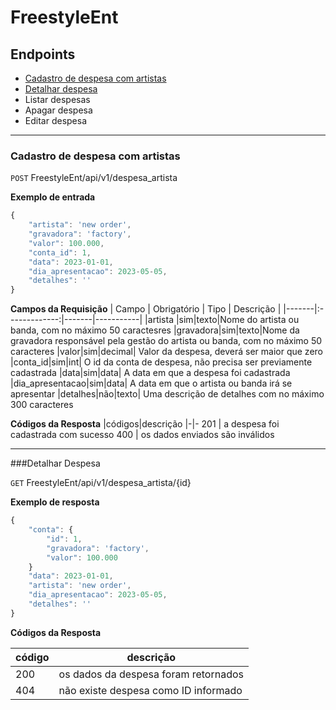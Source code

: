 # FreestyleEnt
## Endpoints

- [Cadastro de despesa com artistas](#cadastro-de-despesa-com-artistas)
- [Detalhar despesa](#detalhar-despesa)
- Listar despesas
- Apagar despesa
- Editar despesa

---

### Cadastro de despesa com artistas

`POST` FreestyleEnt/api/v1/despesa_artista

**Exemplo de entrada**

```js
{
    "artista": 'new order',
    "gravadora": 'factory',
    "valor": 100.000,
    "conta_id": 1,
    "data": 2023-01-01,
    "dia_apresentacao": 2023-05-05,
    "detalhes": ''
}
```

**Campos da Requisição**
| Campo | Obrigatório | Tipo  | Descrição |
|-------|:-------------:|-------|-----------|
|artista |sim|texto|Nome do artista ou banda, com no máximo 50 caractesres
|gravadora|sim|texto|Nome da gravadora responsável pela gestão do artista ou banda, com no máximo 50 caracteres
|valor|sim|decimal| Valor da despesa, deverá ser maior que zero
|conta_id|sim|int| O id da conta de despesa, não precisa ser previamente cadastrada
|data|sim|data| A data em que a despesa foi cadastrada
|dia_apresentacao|sim|data| A data em que o artista ou banda irá se apresentar
|detalhes|não|texto| Uma descrição de detalhes com no máximo 300 caracteres

**Códigos da Resposta**
|códigos|descrição
|-|-
201 | a despesa foi cadastrada com sucesso
400 | os dados enviados são inválidos

---

###Detalhar Despesa

`GET` FreestyleEnt/api/v1/despesa_artista/{id}

**Exemplo de resposta**

```js
{
    "conta": {
        "id": 1,
        "gravadora": 'factory',
        "valor": 100.000
    }
    "data": 2023-01-01,
    "artista": 'new order',
    "dia_apresentacao": 2023-05-05,
    "detalhes": ''
}
```

**Códigos da Resposta**

|código|descrição
|-|-
200 | os dados da despesa foram retornados
404 | não existe despesa como ID informado
